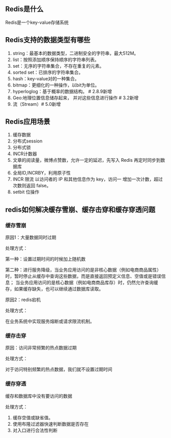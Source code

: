 ## Redis是什么
Redis是一个key-value存储系统
## Redis支持的数据类型有哪些
1. string：最基本的数据类型，二进制安全的字符串，最大512M。
2. list：按照添加顺序保持顺序的字符串列表。
3. set：无序的字符串集合，不存在重复的元素。
4. sorted set：已排序的字符串集合。
5. hash：key-value对的一种集合。
6. bitmap：更细化的一种操作，以bit为单位。
7. hyperloglog：基于概率的数据结构。 # 2.8.9新增
8. Geo:地理位置信息储存起来， 并对这些信息进行操作   # 3.2新增
9. 流（Stream）# 5.0新增

## Redis应用场景
1. 缓存数据
2. 分布式session
3. 分布式锁
4. INCR计数器
5. 文章的阅读量，微博点赞数，允许一定的延迟，先写入 Redis 再定时同步到数据库
6. 全局ID,INCRBY，利用原子性
7. INCR 限流
     以访问者的 IP 和其他信息作为 key，访问一
     增加一次计数，超过次数则返回 false。
8. setbit 位操作

## redis如何解决缓存雪崩、缓存击穿和缓存穿透问题
### 缓存雪崩

原因1：大量数据同时过期

处理方式：

第一种：设置过期时间的时候加上随机数

第二种：进行服务降级，当业务应用访问的是非核心数据（例如电商商品属性）时，暂时停止从缓存中查询这些数据，而是直接返回预定义信息、空值或是错误信息；
当业务应用访问的是核心数据（例如电商商品库存）时，仍然允许查询缓存，如果缓存缺失，也可以继续通过数据库读取。

原因2：redis宕机

处理方式：

在业务系统中实现服务熔断或请求限流机制。

### 缓存击穿

原因：访问非常频繁的热点数据过期

处理方式：

对于访问特别频繁的热点数据，我们就不设置过期时间

### 缓存穿透

缓存和数据库中没有要访问的数据

处理方式：

1. 缓存空值或缺省值。
2. 使用布隆过滤器快速判断数据是否存在
3. 对入口进行合法性判断